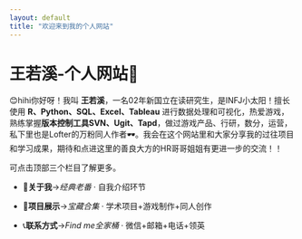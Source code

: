 ```yaml
---
layout: default
title: "欢迎来到我的个人网站"
---
```


# 王若溪-个人网站🍉

😊hihi你好呀！我叫 **王若溪**，一名02年新国立在读研究生，是INFJ小太阳！擅长使用 **R、Python、SQL、Excel、Tableau** 进行数据处理和可视化，热爱游戏，熟练掌握**版本控制工具SVN、Ugit、Tapd**，做过游戏产品、行研，数分，运营，私下里也是Lofter的万粉同人作者🕶。我会在这个网站里和大家分享我的过往项目和学习成果，期待和点进这里的善良大方的HR哥哥姐姐有更进一步的交流！！

可点击顶部三个栏目了解更多。

- 🎈**关于我**→*经典老番* · 自我介绍环节
  
- 🍱**项目展示**→*宝藏合集* · 学术项目+游戏制作+同人创作
  
- 📞**联系方式**→*Find me全家桶* · 微信+邮箱+电话+领英
  
